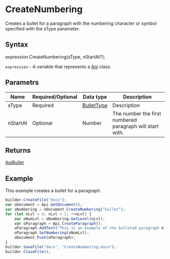 # CreateNumbering

Creates a bullet for a paragraph with the numbering character or symbol specified with the sType parameter.

## Syntax

expression.CreateNumbering(sType, nStartAt?);

`expression` - A variable that represents a [Api](../Api.md) class.

## Parametrs

| **Name** | **Required/Optional** | **Data type** | **Description** |
| ------------- | ------------- | ------------- | ------------- |
| sType | Required | [BulletType](../../../Enumerations/BulletType.md) | Description |
| nStartAt | Optional | Number | The number the first numbered paragraph will start with. |

## Returns

[ApiBullet](../../ApiBullet/ApiBullet.md)

## Example

This example creates a bullet for a paragraph.

```javascript
builder.CreateFile("docx");
var oDocument = Api.GetDocument();
var oNumbering = oDocument.CreateNumbering("bullet");
for (let nLvl = 0; nLvl < 2; ++nLvl) {
	var oNumLvl = oNumbering.GetLevel(nLvl);
	var oParagraph = Api.CreateParagraph();
	oParagraph.AddText("This is an example of the bulleted paragraph № " + (nLvl + 1));
	oParagraph.SetNumbering(oNumLvl);
	oDocument.Push(oParagraph);
}
builder.SaveFile("docx", "CreateNumbering.docx");
builder.CloseFile();
```